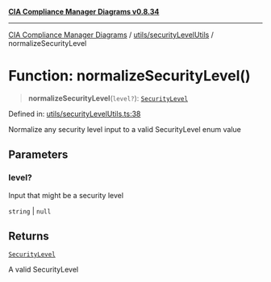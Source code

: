 [**CIA Compliance Manager Diagrams v0.8.34**](../../../README.md)

***

[CIA Compliance Manager Diagrams](../../../modules.md) / [utils/securityLevelUtils](../README.md) / normalizeSecurityLevel

# Function: normalizeSecurityLevel()

> **normalizeSecurityLevel**(`level?`): [`SecurityLevel`](../../../types/cia/type-aliases/SecurityLevel.md)

Defined in: [utils/securityLevelUtils.ts:38](https://github.com/Hack23/cia-compliance-manager/blob/a33140701dae02a85d2f0d957645dda4d2c4da41/src/utils/securityLevelUtils.ts#L38)

Normalize any security level input to a valid SecurityLevel enum value

## Parameters

### level?

Input that might be a security level

`string` | `null`

## Returns

[`SecurityLevel`](../../../types/cia/type-aliases/SecurityLevel.md)

A valid SecurityLevel
